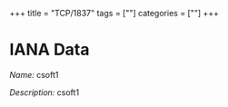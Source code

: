 +++
title = "TCP/1837"
tags = [""]
categories = [""]
+++

# IANA Data

_Name:_ csoft1

_Description:_ csoft1


